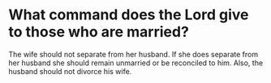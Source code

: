 # What command does the Lord give to those who are married?

The wife should not separate from her husband. If she does separate from her husband she should remain unmarried or be reconciled to him. Also, the husband should not divorce his wife.
